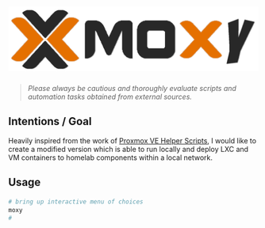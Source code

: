 
<h1>
    <img class="dark" src="./docs/moxy-dark.png" alt="Moxy Scripts" />
    <span style="display:none">Moxy Scripts</span>
</h1>

> _Please always be cautious and thoroughly evaluate scripts and automation tasks obtained from external sources._

## Intentions / Goal

Heavily inspired from the work of [Proxmox VE Helper Scripts](https://tteck.github.io/Proxmox/), I would like to create a modified version which is able to run locally and deploy LXC and VM containers to homelab components within a local network.

## Usage

```sh
# bring up interactive menu of choices
moxy 
# 
```
